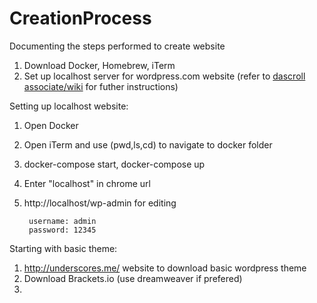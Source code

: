 # CreationProcess
Documenting the steps performed to create website

1) Download Docker, Homebrew, iTerm
2) Set up localhost server for wordpress.com website (refer to [dascroll associate/wiki](https://github.com/dascroll/associate/wiki/Localhost) for futher instructions)

Setting up localhost website:
1) Open Docker
2) Open iTerm and use (pwd,ls,cd) to navigate to docker folder
3) docker-compose start, docker-compose up
4) Enter "localhost" in chrome url
5) http://localhost/wp-admin for editing
 
        username: admin
        password: 12345

Starting with basic theme:
1) http://underscores.me/  website to download basic wordpress theme
2) Download Brackets.io (use dreamweaver if prefered)
3) 
